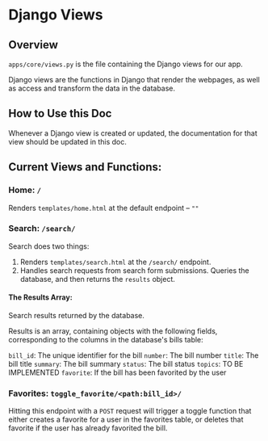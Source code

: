 # Django Views

## Overview
`apps/core/views.py` is the file containing the Django views for our app.

Django views are the functions in Django that render the webpages, as well as access and transform the data in the database.

## How to Use this Doc
Whenever a Django view is created or updated, the documentation for that view should be updated in this doc. 

## Current Views and Functions:

### Home: `/`
Renders `templates/home.html` at the default endpoint – `""`

### Search: `/search/`
Search does two things:

1. Renders `templates/search.html` at the `/search/` endpoint.
2. Handles search requests from search form submissions. Queries the database, and then returns the `results` object.

#### The Results Array:
Search results returned by the database. 

Results is an array, containing objects with the following fields, corresponding to the columns in the database's bills table:

`bill_id`: The unique identifier for the bill
`number`: The bill number
`title`: The bill title
`summary`: The bill summary
`status`: The bill status
`topics`: TO BE IMPLEMENTED
`favorite`: If the bill has been favorited by the user

### Favorites: `toggle_favorite/<path:bill_id>/`
Hitting this endpoint with a `POST` request will trigger a toggle function that either creates a favorite for a user in the favorites table, or deletes that favorite if the user has already favorited the bill.
